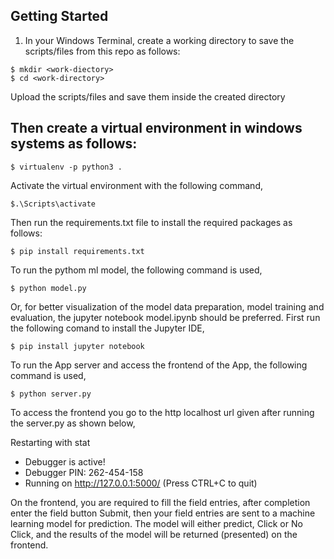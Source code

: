 ## Getting Started
1. In your Windows Terminal, create a working directory to save the scripts/files from this repo as follows:
```
$ mkdir <work-diectory>
$ cd <work-directory>
```
Upload the scripts/files and save them inside the created directory

## Then create a virtual environment in windows systems as follows:

```
$ virtualenv -p python3 .
```
Activate the virtual environment with the following command,

```
$.\Scripts\activate
```
Then run the requirements.txt file to install the required packages as follows:
```
$ pip install requirements.txt
```
To run the pythom ml model, the following command is used,
```
$ python model.py
```
Or, for better visualization of the model data preparation, model training and evaluation, the jupyter notebook model.ipynb should be preferred. First run the following comand to install the Jupyter IDE,

```
$ pip install jupyter notebook
```
To run the App server and access the frontend of the App, the following command is used,
```
$ python server.py
```
To access the frontend you go to the http localhost url given after running the server.py as shown below,

Restarting with stat
 * Debugger is active!
 * Debugger PIN: 262-454-158
 * Running on http://127.0.0.1:5000/ (Press CTRL+C to quit)

On the frontend, you are required to fill the field entries, after completion enter the field button Submit,
then your field entries are sent to a machine learning model for prediction. The model will either predict, Click or No Click, and the results of the model will be returned (presented) on the frontend.

